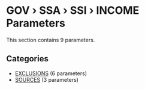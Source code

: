 # GOV › SSA › SSI › INCOME Parameters

This section contains 9 parameters.

## Categories

- [EXCLUSIONS](exclusions/index.md) (6 parameters)
- [SOURCES](sources/index.md) (3 parameters)
